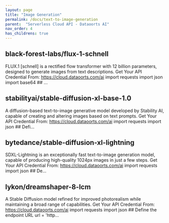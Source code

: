 ```yaml
---
layout: page
title: "Image Generation"
permalink: /docs/text-to-image-generation
parent:  "Serverless Cloud API - Dataoorts AI"
nav_order: 4
has_childrens: true
---
```


## black-forest-labs/flux-1-schnell 
FLUX.1 [schnell] is a rectified flow transformer with 12 billion parameters, designed to generate images from text descriptions. Get Your API Credential From: https://cloud.dataoorts.com/ai import requests import json import base64 ## ...

## stabilityai/stable-diffusion-xl-base-1.0 
A diffusion-based text-to-image generative model developed by Stability AI, capable of creating and altering images based on text prompts. Get Your API Credential From: https://cloud.dataoorts.com/ai import requests import json ## Defi...

## bytedance/stable-diffusion-xl-lightning 
SDXL-Lightning is an exceptionally fast text-to-image generation model, capable of producing high-quality 1024px images in just a few steps. Get Your API Credential From: https://cloud.dataoorts.com/ai import requests import json ## De...
 
## lykon/dreamshaper-8-lcm 
A Stable Diffusion model refined for improved photorealism while maintaining a broad range of capabilities. Get Your API Credential From: https://cloud.dataoorts.com/ai import requests import json ## Define the endpoint URL url = 'http...
